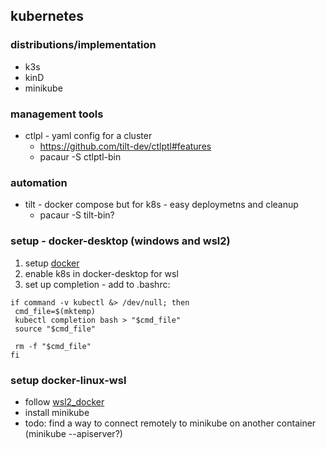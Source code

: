 ## kubernetes

### distributions/implementation

- k3s
- kinD
- minikube

### management tools

- ctlpl - yaml config for a cluster
    - https://github.com/tilt-dev/ctlptl#features
    - pacaur -S ctlptl-bin
    

### automation

- tilt - docker compose but for k8s - easy deploymetns and cleanup
    - pacaur -S tilt-bin?

### setup - docker-desktop (windows and wsl2)

1. setup [docker](./docker.md) 
2. enable k8s in docker-desktop for wsl
3. set up completion - add to .bashrc:
```
if command -v kubectl &> /dev/null; then
 cmd_file=$(mktemp)
 kubectl completion bash > "$cmd_file"
 source "$cmd_file"

 rm -f "$cmd_file"
fi
```

### setup docker-linux-wsl

* follow [wsl2_docker](../windows/wsl2_docker.md)
* install minikube
* todo: find a way to connect remotely to minikube on another container (minikube --apiserver?)